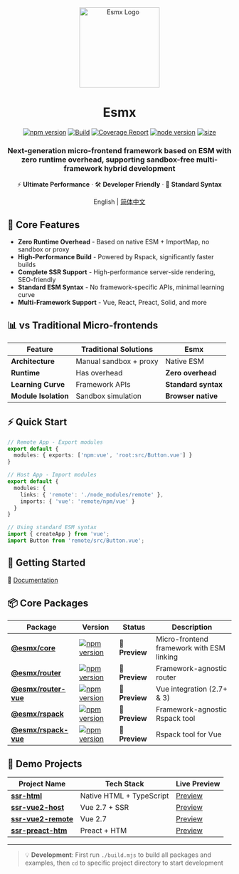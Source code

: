 <div align="center">
  <img src="https://www.esmnext.com/logo.svg?t=2025" width="180" alt="Esmx Logo" />
  <h1>Esmx</h1>
  
  <div>
    <a href="https://www.npmjs.com/package/@esmx/core"><img src="https://img.shields.io/npm/v/@esmx/core.svg" alt="npm version" /></a>
    <a href="https://github.com/esmnext/esmx/actions/workflows/build.yml"><img src="https://github.com/esmnext/esmx/actions/workflows/build.yml/badge.svg" alt="Build" /></a>
    <a href="https://www.esmnext.com/coverage/"><img src="https://img.shields.io/badge/coverage-live%20report-brightgreen" alt="Coverage Report" /></a>
    <a href="https://nodejs.org/"><img src="https://img.shields.io/node/v/@esmx/core.svg" alt="node version" /></a>
    <a href="https://bundlephobia.com/package/@esmx/core"><img src="https://img.shields.io/bundlephobia/minzip/@esmx/core" alt="size" /></a>
  </div>
  
  <h3>Next-generation micro-frontend framework based on ESM with zero runtime overhead, supporting sandbox-free multi-framework hybrid development</h3>
  
  <p>⚡️ <strong>Ultimate Performance</strong> · 🛠️ <strong>Developer Friendly</strong> · 🔧 <strong>Standard Syntax</strong></p>
  
  <p>
    English | <a href="https://github.com/esmnext/esmx/blob/master/README.zh-CN.md">简体中文</a>
  </p>
</div>

## 🚀 Core Features

- **Zero Runtime Overhead** - Based on native ESM + ImportMap, no sandbox or proxy
- **High-Performance Build** - Powered by Rspack, significantly faster builds
- **Complete SSR Support** - High-performance server-side rendering, SEO-friendly
- **Standard ESM Syntax** - No framework-specific APIs, minimal learning curve
- **Multi-Framework Support** - Vue, React, Preact, Solid, and more

## 📊 vs Traditional Micro-frontends

| Feature | Traditional Solutions | Esmx |
|---------|----------------------|------|
| **Architecture** | Manual sandbox + proxy | Native ESM |
| **Runtime** | Has overhead | **Zero overhead** |
| **Learning Curve** | Framework APIs | **Standard syntax** |
| **Module Isolation** | Sandbox simulation | **Browser native** |

## ⚡ Quick Start

```typescript
// Remote App - Export modules
export default {
  modules: { exports: ['npm:vue', 'root:src/Button.vue'] }
}

// Host App - Import modules
export default {
  modules: {
    links: { 'remote': './node_modules/remote' },
    imports: { 'vue': 'remote/npm/vue' }
  }
}

// Using standard ESM syntax
import { createApp } from 'vue';
import Button from 'remote/src/Button.vue';
```

## 🚀 Getting Started

📖 [Documentation](https://www.esmnext.com/guide/start/getting-started.html)

## 📦 Core Packages

| Package | Version | Status | Description |
|---------|---------|--------|-------------|
| [**@esmx/core**](https://github.com/esmnext/esmx/tree/master/packages/core) | <a href="https://www.npmjs.com/package/@esmx/core"><img src="https://img.shields.io/npm/v/@esmx/core.svg" alt="npm version" /></a> | 🔵 **Preview** | Micro-frontend framework with ESM linking |
| [**@esmx/router**](https://github.com/esmnext/esmx/tree/master/packages/router) | <a href="https://www.npmjs.com/package/@esmx/router"><img src="https://img.shields.io/npm/v/@esmx/router.svg" alt="npm version" /></a> | 🔵 **Preview** | Framework-agnostic router |
| [**@esmx/router-vue**](https://github.com/esmnext/esmx/tree/master/packages/router-vue) | <a href="https://www.npmjs.com/package/@esmx/router-vue"><img src="https://img.shields.io/npm/v/@esmx/router-vue.svg" alt="npm version" /></a> | 🔵 **Preview** | Vue integration (2.7+ & 3) |
| [**@esmx/rspack**](https://github.com/esmnext/esmx/tree/master/packages/rspack) | <a href="https://www.npmjs.com/package/@esmx/rspack"><img src="https://img.shields.io/npm/v/@esmx/rspack.svg" alt="npm version" /></a> | 🔵 **Preview** | Framework-agnostic Rspack tool |
| [**@esmx/rspack-vue**](https://github.com/esmnext/esmx/tree/master/packages/rspack-vue) | <a href="https://www.npmjs.com/package/@esmx/rspack-vue"><img src="https://img.shields.io/npm/v/@esmx/rspack-vue.svg" alt="npm version" /></a> | 🔵 **Preview** | Rspack tool for Vue |

## 🎯 Demo Projects

| Project Name | Tech Stack | Live Preview |
|-------------|------------|--------------|
| [**ssr-html**](https://github.com/esmnext/esmx/tree/master/examples/ssr-html) | Native HTML + TypeScript | [Preview](https://www.esmnext.com/ssr-html/) |
| [**ssr-vue2-host**](https://github.com/esmnext/esmx/tree/master/examples/ssr-vue2-host) | Vue 2.7 + SSR | [Preview](https://www.esmnext.com/ssr-vue2-host/) |
| [**ssr-vue2-remote**](https://github.com/esmnext/esmx/tree/master/examples/ssr-vue2-remote) | Vue 2.7 | [Preview](https://www.esmnext.com/ssr-vue2-remote/) |
| [**ssr-preact-htm**](https://github.com/esmnext/esmx/tree/master/examples/ssr-preact-htm) | Preact + HTM | [Preview](https://www.esmnext.com/ssr-preact-htm/) |

---

> 💡 **Development**: First run `./build.mjs` to build all packages and examples, then `cd` to specific project directory to start development